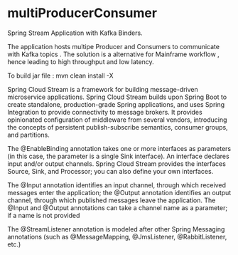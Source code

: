 # multiProducerConsumer


Spring Stream Application with Kafka Binders.

The application hosts multipe Producer and Consumers to communicate with Kafka topics .
The solution is a alternative for Mainframe workflow , hence leading to high throughput and low latency.


To build jar file : mvn clean install -X


Spring Cloud Stream is a framework for building message-driven microservice applications. Spring Cloud Stream builds upon Spring Boot to create standalone, production-grade Spring applications, and uses Spring Integration to provide connectivity to message brokers. It provides opinionated configuration of middleware from several vendors, introducing the concepts of persistent publish-subscribe semantics, consumer groups, and partitions.



The @EnableBinding annotation takes one or more interfaces as parameters (in this case, the parameter is a single Sink interface). An interface declares input and/or output channels. Spring Cloud Stream provides the interfaces Source, Sink, and Processor; you can also define your own interfaces.


The @Input annotation identifies an input channel, through which received messages enter the application; the @Output annotation identifies an output channel, through which published messages leave the application. The @Input and @Output annotations can take a channel name as a parameter; if a name is not provided

The @StreamListener annotation is modeled after other Spring Messaging annotations (such as @MessageMapping, @JmsListener, @RabbitListener, etc.) 


